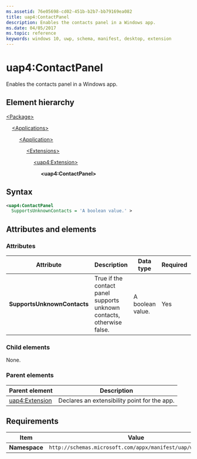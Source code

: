 ```yaml
---
ms.assetid: 76e05698-cd02-451b-b2b7-bb79169ea082
title: uap4:ContactPanel
description: Enables the contacts panel in a Windows app.
ms.date: 04/05/2017
ms.topic: reference
keywords: windows 10, uwp, schema, manifest, desktop, extension 
---
```


# uap4:ContactPanel

Enables the contacts panel in a Windows app.

## Element hierarchy

[\<Package\>](element-package.md)

&nbsp;&nbsp;&nbsp;&nbsp;[\<Applications\>](element-applications.md)

&nbsp;&nbsp;&nbsp;&nbsp; &nbsp;&nbsp;&nbsp;&nbsp;[\<Application\>](element-application.md)

&nbsp;&nbsp;&nbsp;&nbsp; &nbsp;&nbsp;&nbsp;&nbsp; &nbsp;&nbsp;&nbsp;&nbsp;[\<Extensions\>](element-1-extensions.md)

&nbsp;&nbsp;&nbsp;&nbsp; &nbsp;&nbsp;&nbsp;&nbsp; &nbsp;&nbsp;&nbsp;&nbsp; &nbsp;&nbsp;&nbsp;&nbsp;[\<uap4:Extension\>](element-uap4-extension.md)

&nbsp;&nbsp;&nbsp;&nbsp; &nbsp;&nbsp;&nbsp;&nbsp; &nbsp;&nbsp;&nbsp;&nbsp; &nbsp;&nbsp;&nbsp;&nbsp; &nbsp;&nbsp;&nbsp;&nbsp;**\<uap4:ContactPanel\>**

## Syntax

```xml
<uap4:ContactPanel
  SupportsUnknownContacts = 'A boolean value.' >               
```

## Attributes and elements

### Attributes

| Attribute | Description | Data type | Required | Default value |
|-|-|-|-|-|
| **SupportsUnknownContacts** | True if the contact panel supports unknown contacts, otherwise false. | A boolean value. | Yes |  |

### Child elements

None.

### Parent elements

| Parent element | Description |
|-|-|
| [uap4:Extension](element-uap4-extension.md) | Declares an extensibility point for the app. |

## Requirements

| Item | Value |
|--|--|
| **Namespace** | `http://schemas.microsoft.com/appx/manifest/uap/windows10/4` |
